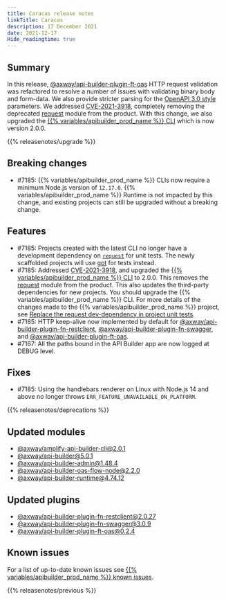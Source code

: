 ```yaml
---
title: Caracas release notes
linkTitle: Caracas
description: 17 December 2021
date: 2021-12-17
Hide_readingtime: true
---
```

## Summary

In this release, [@axway/api-builder-plugin-ft-oas](https://www.npmjs.com/package/@axway/api-builder-plugin-ft-oas) HTTP request validation was refactored to resolve a number of issues with validating binary body and form-data. We also provide stricter parsing for the [OpenAPI 3.0 style](https://github.com/OAI/OpenAPI-Specification/blob/main/versions/3.0.3.md#style-values) parameters. We addressed [CVE-2021-3918](https://nvd.nist.gov/vuln/detail/CVE-2021-3918), completely removing the deprecated [request](https://www.npmjs.com/package/request) module from the product. With this change, we also upgraded the [{{% variables/apibuilder_prod_name %}} CLI](https://www.npmjs.com/package/@axway/amplify-api-builder-cli) which is now version 2.0.0.

{{% releasenotes/upgrade %}}

## Breaking changes

* #7185: {{% variables/apibuilder_prod_name %}} CLIs now require a minimum Node.js version of `12.17.0`. {{% variables/apibuilder_prod_name %}} Runtime is not impacted by this change, and existing projects can still be upgraded without a breaking change.

## Features

* #7185: Projects created with the latest CLI no longer have a development dependency on [`request`](https://www.npmjs.com/package/request) for unit tests. The newly scaffolded projects will use [got](https://www.npmjs.com/package/got) for tests instead.
* #7185: Addressed [CVE-2021-3918](https://nvd.nist.gov/vuln/detail/CVE-2021-3918), and upgraded the [{{% variables/apibuilder_prod_name %}} CLI](https://www.npmjs.com/package/@axway/amplify-api-builder-cli) to 2.0.0. This removes the [request](https://www.npmjs.com/package/request) module from the product. This also updates the third-party dependencies for new projects. You should upgrade the {{% variables/apibuilder_prod_name %}} CLI. For more details of the changes made to the {{% variables/apibuilder_prod_name %}} project, see [Replace the request dev-dependency in project unit tests](/docs/updates/2021_12_17_update_to_remove_request_module).
* #7185: HTTP keep-alive now implemented by default for [@axway/api-builder-plugin-fn-restclient](https://www.npmjs.com/package/@axway/api-builder-plugin-fn-restclient), [@axway/api-builder-plugin-fn-swagger](https://www.npmjs.com/package/@axway/api-builder-plugin-fn-swagger), and [@axway/api-builder-plugin-ft-oas](https://www.npmjs.com/package/@axway/api-builder-plugin-ft-oas).
* #7167: All the paths bound in the API Builder app are now logged at DEBUG level.

## Fixes

* #7185: Using the handlebars renderer on Linux with Node.js 14 and above no longer throws `ERR_FEATURE_UNAVAILABLE_ON_PLATFORM`.

{{% releasenotes/deprecations %}}

## Updated modules
* [@axway/amplify-api-builder-cli@2.0.1](https://www.npmjs.com/package/@axway/amplify-api-builder-cli/v/2.0.1)
* [@axway/api-builder@5.0.1](https://www.npmjs.com/package/@axway/api-builder/v/5.0.1)
* [@axway/api-builder-admin@1.48.4](https://www.npmjs.com/package/@axway/api-builder-admin/v/1.48.4)
* [@axway/api-builder-oas-flow-node@2.2.0](https://www.npmjs.com/package/@axway/api-builder-oas-flow-node/v/2.2.0)
* [@axway/api-builder-runtime@4.74.12](https://www.npmjs.com/package/@axway/api-builder-runtime/v/4.74.12)

## Updated plugins
* [@axway/api-builder-plugin-fn-restclient@2.0.27](https://www.npmjs.com/package/@axway/api-builder-plugin-fn-restclient/v/2.0.27)
* [@axway/api-builder-plugin-fn-swagger@3.0.9](https://www.npmjs.com/package/@axway/api-builder-plugin-fn-swagger/v/3.0.9)
* [@axway/api-builder-plugin-ft-oas@0.2.4](https://www.npmjs.com/package/@axway/api-builder-plugin-ft-oas/v/0.2.4)

## Known issues

For a list of up-to-date known issues see [{{% variables/apibuilder_prod_name %}} known issues](/docs/known_issues/).

{{% releasenotes/previous %}}
